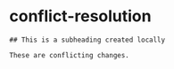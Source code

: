 # conflict-resolution

    ## This is a subheading created locally

    These are conflicting changes.